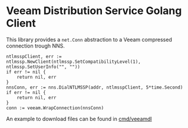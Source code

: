 # Veeam Distribution Service Golang Client

This library provides a `net.Conn` abstraction to a Veeam compressed connection trough NNS.

```golang
ntlmsspClient, err := ntlmssp.NewClient(ntlmssp.SetCompatibilityLevel(1), ntlmssp.SetUserInfo("", ""))
if err != nil {
    return nil, err
}
nnsConn, err := nns.DialNTLMSSP(addr, ntlmsspClient, 5*time.Second)
if err != nil {
    return nil, err
}
conn := veeam.WrapConnection(nnsConn)
```

An example to download files can be found in [cmd/veeamdl](cmd/veeamdl)